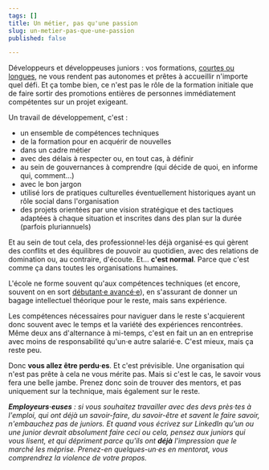 ```yaml
---
tags: []
title: Un métier, pas qu'une passion
slug: un-metier-pas-que-une-passion
published: false

---
```

Développeurs et développeuses juniors : vos formations, [courtes ou longues](/notes/2021-01-les-formations-courtes/), ne vous rendent pas autonomes et prêtes à accueillir n'importe quel défi. Et ça tombe bien, ce n'est pas le rôle de la formation initiale que de faire sortir des promotions entières de personnes immédiatement compétentes sur un projet exigeant.

Un travail de développement, c'est :

* un ensemble de compétences techniques
* de la formation pour en acquérir de nouvelles
* dans un cadre métier
* avec des délais à respecter ou, en tout cas, à définir
* au sein de gouvernances à comprendre (qui décide de quoi, en informe qui, comment…)
* avec le bon jargon
* utilisé lors de pratiques culturelles éventuellement historiques ayant un rôle social dans l'organisation
* des projets orientées par une vision stratégique et des tactiques adaptées à chaque situation et inscrites dans des plan sur la durée (parfois pluriannuels)

Et au sein de tout cela, des professionnel·les déjà organisé·es qui gèrent des conflits et des équilibres de pouvoir au quotidien, avec des relations de domination ou, au contraire, d'écoute. Et… **c'est normal**. Parce que c'est comme ça dans toutes les organisations humaines.

L'école ne forme souvent qu'aux compétences techniques (et encore, souvent on en sort [débutant·e avancé·e](https://boris.schapira.dev/notes/2015-09-expert-ou-pas/)), en s'assurant de donner un bagage intellectuel théorique pour le reste, mais sans expérience.

Les compétences nécessaires pour naviguer dans le reste s'acquierent donc souvent avec le temps et la variété des expériences rencontrées. Même deux ans d'alternance à mi-temps, c'est en fait un an en entreprise avec moins de responsabilité qu'un·e autre salarié·e. C'est mieux, mais ça reste peu.

Donc **vous allez être perdu·es**. Et c'est prévisible. Une organisation qui n'est pas prête à cela ne vous mérite pas. Mais si c'est le cas, le savoir vous fera une belle jambe. Prenez donc soin de trouver des mentors, et pas uniquement sur la technique, mais également sur le reste.

**_Employeurs·euses_** _: si vous souhaitez travailler avec des devs près·tes à l'emploi, qui ont déjà un savoir-faire, du savoir-être et savent le faire savoir, n'embauchez pas de juniors. Et quand vous écrivez sur LinkedIn qu'un ou une junior devrait absolument faire ceci ou cela, pensez aux juniors qui vous lisent, et qui dépriment parce qu'ils ont **déjà** l'impression que le marché les méprise. Prenez-en quelques-un·es en mentorat, vous comprendrez la violence de votre propos._
